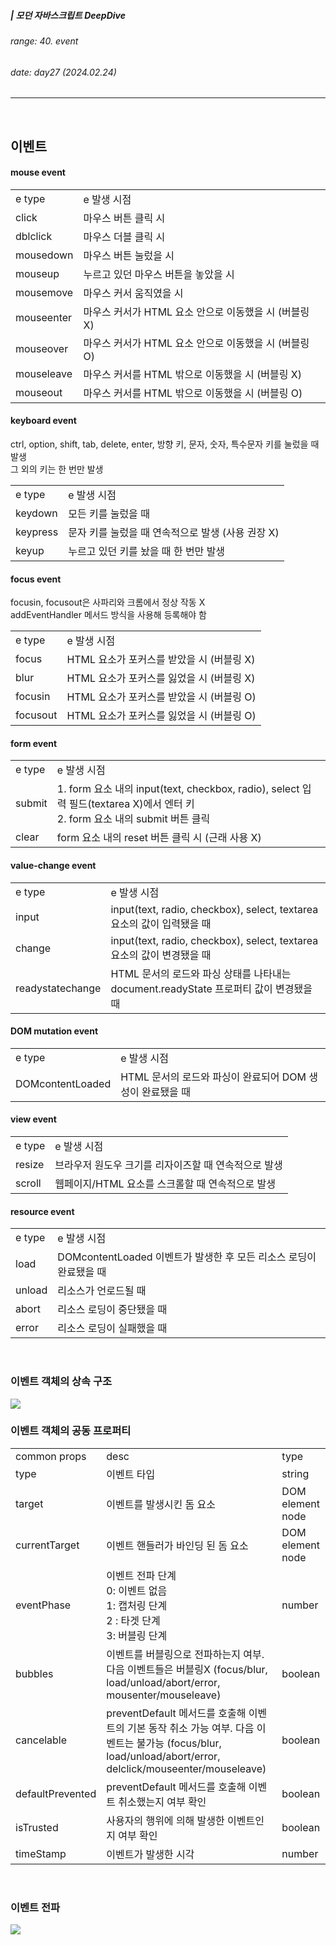 ##### | 모던 자바스크립트 DeepDive <br />

###### range: 40. event <br />

###### date: day27 (2024.02.24) <br />

<hr />
<br />

## 이벤트

#### mouse event

<table>
    <tr>
        <td>e type</td>
        <td>e 발생 시점</td>
    </tr>
    <tr>
        <td>click</td>
        <td>마우스 버튼 클릭 시</td>
    </tr>
    <tr>
        <td>dblclick</td>
        <td>마우스 더블 클릭 시</td>
    </tr>
    <tr>
        <td>mousedown</td>
        <td>마우스 버튼 눌렀을 시</td>
    </tr>
    <tr>
        <td>mouseup</td>
        <td>누르고 있던 마우스 버튼을 놓았을 시</td>
    </tr>
    <tr>
        <td>mousemove</td>
        <td>마우스 커서 움직였을 시</td>
    </tr>
    <tr>
        <td>mouseenter</td>
        <td>마우스 커서가 HTML 요소 안으로 이동했을 시 (버블링 X)</td>
    </tr>
    <tr>
        <td>mouseover</td>
        <td>마우스 커서가 HTML 요소 안으로 이동했을 시 (버블링 O)</td>
    </tr>
    <tr>
        <td>mouseleave</td>
        <td>마우스 커서를 HTML 밖으로 이동했을 시 (버블링 X)</td>
    </tr>
    <tr>
        <td>mouseout</td>
        <td>마우스 커서를 HTML 밖으로 이동했을 시 (버블링 O)</td>
    </tr>
</table>

#### keyboard event

ctrl, option, shift, tab, delete, enter, 방향 키, 문자, 숫자, 특수문자 키를 눌렀을 때 발생 <br />
그 외의 키는 한 번만 발생

<table>
    <tr>
        <td>e type</td>
        <td>e 발생 시점</td>
    </tr>
    <tr>
        <td>keydown</td>
        <td>모든 키를 눌렀을 때</td>
    </tr>
    <tr>
        <td>keypress</td>
        <td>문자 키를 눌렀을 때 연속적으로 발생 (사용 권장 X)</td>
    </tr>
    <tr>
        <td>keyup</td>
        <td>누르고 있던 키를 놨을 때 한 번만 발생</td>
    </tr>
</table>

#### focus event

focusin, focusout은 사파리와 크롬에서 정상 작동 X <br />
addEventHandler 메서드 방식을 사용해 등록해야 함

<table>
    <tr>
        <td>e type</td>
        <td>e 발생 시점</td>
    </tr>
    <tr>
        <td>focus</td>
        <td>HTML 요소가 포커스를 받았을 시 (버블링 X)</td>
    </tr>
    <tr>
        <td>blur</td>
        <td>HTML 요소가 포커스를 잃었을 시 (버블링 X)</td>
    </tr>
    <tr>
        <td>focusin</td>
        <td>HTML 요소가 포커스를 받았을 시 (버블링 O)</td>
    </tr>
    <tr>
        <td>focusout</td>
        <td>HTML 요소가 포커스를 잃었을 시 (버블링 O)</td>
    </tr>
</table>

#### form event

<table>
    <tr>
        <td>e type</td>
        <td>e 발생 시점</td>
    </tr>
    <tr>
        <td>submit</td>
        <td>
            1. form 요소 내의 input(text, checkbox, radio), select 입력 필드(textarea X)에서 엔터 키 <br />
            2. form 요소 내의 submit 버튼 클릭 <br />
        </td>
    </tr>
    <tr>
        <td>clear</td>
        <td>form 요소 내의 reset 버튼 클릭 시 (근래 사용 X)</td>
    </tr>
</table>

#### value-change event

<table>
    <tr>
        <td>e type</td>
        <td>e 발생 시점</td>
    </tr>
    <tr>
        <td>input</td>
        <td>input(text, radio, checkbox), select, textarea 요소의 값이 입력됐을 때</td>
    </tr>
    <tr>
        <td>change</td>
        <td>input(text, radio, checkbox), select, textarea 요소의 값이 변경됐을 때</td>
    </tr>
    <tr>
        <td>readystatechange</td>
        <td>HTML 문서의 로드와 파싱 상태를 나타내는 document.readyState 프로퍼티 값이 변경됐을 때</td>
    </tr>
</table>

#### DOM mutation event

<table>
    <tr>
        <td>e type</td>
        <td>e 발생 시점</td>
    </tr>
    <tr>
        <td>DOMcontentLoaded</td>
        <td>HTML 문서의 로드와 파싱이 완료되어 DOM 생성이 완료됐을 때</td>
    </tr>
</table>

#### view event

<table>
    <tr>
        <td>e type</td>
        <td>e 발생 시점</td>
    </tr>
    <tr>
        <td>resize</td>
        <td>브라우저 원도우 크기를 리자이즈할 때 연속적으로 발생</td>
    </tr>
    <tr>
        <td>scroll</td>
        <td>웹페이지/HTML 요소를 스크롤할 때 연속적으로 발생</td>
    </tr>
</table>

#### resource event

<table>
    <tr>
        <td>e type</td>
        <td>e 발생 시점</td>
    </tr>
    <tr>
        <td>load</td>
        <td>DOMcontentLoaded 이벤트가 발생한 후 모든 리소스 로딩이 완료됐을 때</td>
    </tr>
    <tr>
        <td>unload</td>
        <td>리소스가 언로드될 때</td>
    </tr>
    <tr>
        <td>abort</td>
        <td>리소스 로딩이 중단됐을 때</td>
    </tr>
    <tr>
        <td>error</td>
        <td>리소스 로딩이 실패했을 때</td>
    </tr>
</table>

<br />

### 이벤트 객체의 상속 구조

<img src="https://github.com/mobi-community/mobi-2th-book-study/assets/134191817/7be0e5c5-4a6a-4e3c-8f46-dfe33535a70c" />

<br />

### 이벤트 객체의 공동 프로퍼티

<table>
    <tr>
        <td>common props</td>
        <td>desc</td>
        <td>type</td>
    </tr>
    <tr>
        <td>type</td>
        <td>이벤트 타입</td>
        <td>string</td>
    </tr>
    <tr>
        <td>target</td>
        <td>이벤트를 발생시킨 돔 요소</td>
        <td>DOM element node</td>
    </tr>
    <tr>
        <td>currentTarget</td>
        <td>이벤트 핸들러가 바인딩 된 돔 요소</td>
        <td>DOM element node</td>
    </tr>
    <tr>
        <td>eventPhase</td>
        <td>이벤트 전파 단계<br />0: 이벤트 없음<br />1: 캡처링 단계 <br />2 : 타겟 단계 <br /> 3: 버블링 단계</td>
        <td>number</td>
    </tr>
    <tr>
        <td>bubbles</td>
        <td>이벤트를 버블링으로 전파하는지 여부. 다음 이벤트들은 버블링X (focus/blur, load/unload/abort/error, mousenter/mouseleave)</td>
        <td>boolean</td>
    </tr>
    <tr>
        <td>cancelable</td>
        <td>preventDefault 메서드를 호출해 이벤트의 기본 동작 취소 가능 여부. 다음 이벤트는 불가능 (focus/blur, load/unload/abort/error, delclick/mouseenter/mouseleave)</td>
        <td>boolean</td>
    </tr>
    <tr>
        <td>defaultPrevented</td>
        <td>preventDefault 메서드를 호출해 이벤트 취소했는지 여부 확인</td>
        <td>boolean</td>
    </tr>
    <tr>
        <td>isTrusted</td>
        <td>사용자의 행위에 의해 발생한 이벤트인지 여부 확인</td>
        <td>boolean</td>
    </tr>
    <tr>
        <td>timeStamp</td>
        <td>이벤트가 발생한 시각</td>
        <td>number</td>
    </tr>
</table>

<br />

### 이벤트 전파

<img src="https://github.com/mobi-community/mobi-2th-book-study/assets/134191817/aeb22893-ce82-44b8-ac4a-b3a5993402c4" />

<br />
